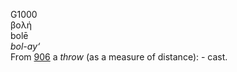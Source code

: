 <body>
  <p>G1000<br>  βολή  <br> bolē  <br><i>bol-ay‘ </i><br>From <a href="g0906.htm">906</a>  a <i>throw</i> (as a measure of distance): - cast.<br></p>
 </body>